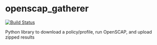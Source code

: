 # openscap_gatherer 
[![Build Status](https://travis-ci.com/dLobatog/openscap_gatherer.svg?branch=master)](https://travis-ci.com/dLobatog/openscap_gatherer)

Python library to download a policy/profile, run OpenSCAP, and upload zipped results
